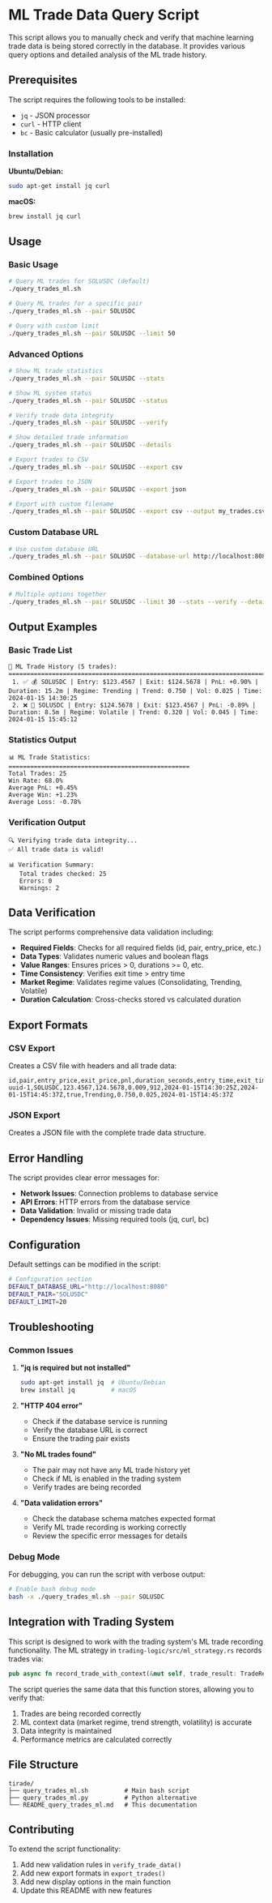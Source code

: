# ML Trade Data Query Script

This script allows you to manually check and verify that machine learning trade data is being stored correctly in the database. It provides various query options and detailed analysis of the ML trade history.

## Prerequisites

The script requires the following tools to be installed:

- `jq` - JSON processor
- `curl` - HTTP client
- `bc` - Basic calculator (usually pre-installed)

### Installation

**Ubuntu/Debian:**
```bash
sudo apt-get install jq curl
```

**macOS:**
```bash
brew install jq curl
```

## Usage

### Basic Usage

```bash
# Query ML trades for SOLUSDC (default)
./query_trades_ml.sh

# Query ML trades for a specific pair
./query_trades_ml.sh --pair SOLUSDC

# Query with custom limit
./query_trades_ml.sh --pair SOLUSDC --limit 50
```

### Advanced Options

```bash
# Show ML trade statistics
./query_trades_ml.sh --pair SOLUSDC --stats

# Show ML system status
./query_trades_ml.sh --pair SOLUSDC --status

# Verify trade data integrity
./query_trades_ml.sh --pair SOLUSDC --verify

# Show detailed trade information
./query_trades_ml.sh --pair SOLUSDC --details

# Export trades to CSV
./query_trades_ml.sh --pair SOLUSDC --export csv

# Export trades to JSON
./query_trades_ml.sh --pair SOLUSDC --export json

# Export with custom filename
./query_trades_ml.sh --pair SOLUSDC --export csv --output my_trades.csv
```

### Custom Database URL

```bash
# Use custom database URL
./query_trades_ml.sh --pair SOLUSDC --database-url http://localhost:8080
```

### Combined Options

```bash
# Multiple options together
./query_trades_ml.sh --pair SOLUSDC --limit 30 --stats --verify --details
```

## Output Examples

### Basic Trade List
```
🤖 ML Trade History (5 trades):
================================================================================================
 1. ✅ 💰 SOLUSDC | Entry: $123.4567 | Exit: $124.5678 | PnL: +0.90% | Duration: 15.2m | Regime: Trending | Trend: 0.750 | Vol: 0.025 | Time: 2024-01-15 14:30:25
 2. ❌ 💸 SOLUSDC | Entry: $124.5678 | Exit: $123.4567 | PnL: -0.89% | Duration: 8.5m | Regime: Volatile | Trend: 0.320 | Vol: 0.045 | Time: 2024-01-15 15:45:12
```

### Statistics Output
```
📊 ML Trade Statistics:
==================================================
Total Trades: 25
Win Rate: 68.0%
Average PnL: +0.45%
Average Win: +1.23%
Average Loss: -0.78%
```

### Verification Output
```
🔍 Verifying trade data integrity...
✅ All trade data is valid!

📊 Verification Summary:
   Total trades checked: 25
   Errors: 0
   Warnings: 2
```

## Data Verification

The script performs comprehensive data validation including:

- **Required Fields**: Checks for all required fields (id, pair, entry_price, etc.)
- **Data Types**: Validates numeric values and boolean flags
- **Value Ranges**: Ensures prices > 0, durations >= 0, etc.
- **Time Consistency**: Verifies exit time > entry time
- **Market Regime**: Validates regime values (Consolidating, Trending, Volatile)
- **Duration Calculation**: Cross-checks stored vs calculated duration

## Export Formats

### CSV Export
Creates a CSV file with headers and all trade data:
```csv
id,pair,entry_price,exit_price,pnl,duration_seconds,entry_time,exit_time,success,market_regime,trend_strength,volatility,created_at
uuid-1,SOLUSDC,123.4567,124.5678,0.009,912,2024-01-15T14:30:25Z,2024-01-15T14:45:37Z,true,Trending,0.750,0.025,2024-01-15T14:45:37Z
```

### JSON Export
Creates a JSON file with the complete trade data structure.

## Error Handling

The script provides clear error messages for:

- **Network Issues**: Connection problems to database service
- **API Errors**: HTTP errors from the database service
- **Data Validation**: Invalid or missing trade data
- **Dependency Issues**: Missing required tools (jq, curl, bc)

## Configuration

Default settings can be modified in the script:

```bash
# Configuration section
DEFAULT_DATABASE_URL="http://localhost:8080"
DEFAULT_PAIR="SOLUSDC"
DEFAULT_LIMIT=20
```

## Troubleshooting

### Common Issues

1. **"jq is required but not installed"**
   ```bash
   sudo apt-get install jq  # Ubuntu/Debian
   brew install jq          # macOS
   ```

2. **"HTTP 404 error"**
   - Check if the database service is running
   - Verify the database URL is correct
   - Ensure the trading pair exists

3. **"No ML trades found"**
   - The pair may not have any ML trade history yet
   - Check if ML is enabled in the trading system
   - Verify trades are being recorded

4. **"Data validation errors"**
   - Check the database schema matches expected format
   - Verify ML trade recording is working correctly
   - Review the specific error messages for details

### Debug Mode

For debugging, you can run the script with verbose output:

```bash
# Enable bash debug mode
bash -x ./query_trades_ml.sh --pair SOLUSDC
```

## Integration with Trading System

This script is designed to work with the trading system's ML trade recording functionality. The ML strategy in `trading-logic/src/ml_strategy.rs` records trades via:

```rust
pub async fn record_trade_with_context(&mut self, trade_result: TradeResult, pair: &str, market_regime: &str, trend_strength: f64, volatility: f64)
```

The script queries the same data that this function stores, allowing you to verify that:

1. Trades are being recorded correctly
2. ML context data (market regime, trend strength, volatility) is accurate
3. Data integrity is maintained
4. Performance metrics are calculated correctly

## File Structure

```
tirade/
├── query_trades_ml.sh          # Main bash script
├── query_trades_ml.py          # Python alternative
└── README_query_trades_ml.md   # This documentation
```

## Contributing

To extend the script functionality:

1. Add new validation rules in `verify_trade_data()`
2. Add new export formats in `export_trades()`
3. Add new display options in the main function
4. Update this README with new features 